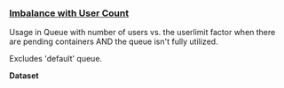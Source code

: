 ### [Imbalance with User Count](#yarn-queue-evaluation-report)

Usage in Queue with number of users vs. the userlimit factor when there are pending containers AND the queue isn't fully utilized.

Excludes 'default' queue.

**Dataset**
